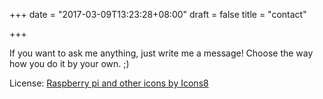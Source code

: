 +++
date = "2017-03-09T13:23:28+08:00"
draft = false
title = "contact"

+++

If you want to ask me anything, just write me a message! Choose the way how you do it by your own. ;)

License:
<a href="https://icons8.com/web-app/11673/Raspberry-Pi">Raspberry pi and other icons by Icons8</a>
